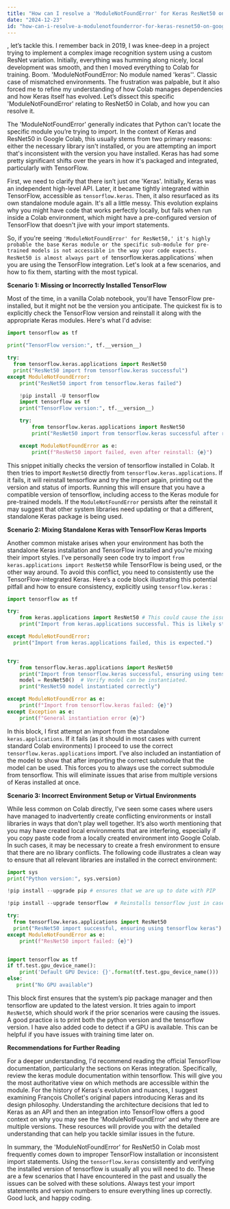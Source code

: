 ```yaml
---
title: "How can I resolve a 'ModuleNotFoundError' for Keras ResNet50 on Google Colab?"
date: "2024-12-23"
id: "how-can-i-resolve-a-modulenotfounderror-for-keras-resnet50-on-google-colab"
---
```


, let’s tackle this. I remember back in 2019, I was knee-deep in a project trying to implement a complex image recognition system using a custom ResNet variation. Initially, everything was humming along nicely, local development was smooth, and then I moved everything to Colab for training. Boom. 'ModuleNotFoundError: No module named 'keras''. Classic case of mismatched environments. The frustration was palpable, but it also forced me to refine my understanding of how Colab manages dependencies and how Keras itself has evolved. Let’s dissect this specific 'ModuleNotFoundError' relating to ResNet50 in Colab, and how you can resolve it.

The 'ModuleNotFoundError' generally indicates that Python can't locate the specific module you’re trying to import. In the context of Keras and ResNet50 in Google Colab, this usually stems from two primary reasons: either the necessary library isn't installed, or you are attempting an import that's inconsistent with the version you have installed. Keras has had some pretty significant shifts over the years in how it's packaged and integrated, particularly with TensorFlow.

First, we need to clarify that there isn’t just one 'Keras'. Initially, Keras was an independent high-level API. Later, it became tightly integrated within TensorFlow, accessible as `tensorflow.keras`. Then, it also resurfaced as its own standalone module again. It's all a little messy. This evolution explains why you might have code that works perfectly locally, but fails when run inside a Colab environment, which might have a pre-configured version of TensorFlow that doesn't jive with your import statements.

So, if you're seeing `'ModuleNotFoundError' for ResNet50,' it's highly probable the base Keras module or the specific sub-module for pre-trained models is not accessible in the way your code expects. ResNet50 is almost always part of `tensorflow.keras.applications` when you are using the TensorFlow integration. Let's look at a few scenarios, and how to fix them, starting with the most typical.

**Scenario 1: Missing or Incorrectly Installed TensorFlow**

Most of the time, in a vanilla Colab notebook, you'll have TensorFlow pre-installed, but it might not be the version you anticipate. The quickest fix is to explicitly check the TensorFlow version and reinstall it along with the appropriate Keras modules. Here's what I'd advise:

```python
import tensorflow as tf

print("TensorFlow version:", tf.__version__)

try:
  from tensorflow.keras.applications import ResNet50
  print("ResNet50 import from tensorflow.keras successful")
except ModuleNotFoundError:
    print("ResNet50 import from tensorflow.keras failed")

    !pip install -U tensorflow
    import tensorflow as tf
    print("TensorFlow version:", tf.__version__)

    try:
        from tensorflow.keras.applications import ResNet50
        print("ResNet50 import from tensorflow.keras successful after reinstall")

    except ModuleNotFoundError as e:
        print(f"ResNet50 import failed, even after reinstall: {e}")

```

This snippet initially checks the version of tensorflow installed in Colab. It then tries to import `ResNet50` directly from `tensorflow.keras.applications`. If it fails, it will reinstall tensorflow and try the import again, printing out the version and status of imports. Running this will ensure that you have a compatible version of tensorflow, including access to the Keras module for pre-trained models. If the `ModuleNotFoundError` persists after the reinstall it may suggest that other system libraries need updating or that a different, standalone Keras package is being used.

**Scenario 2: Mixing Standalone Keras with TensorFlow Keras Imports**

Another common mistake arises when your environment has both the standalone Keras installation and TensorFlow installed and you're mixing their import styles. I’ve personally seen code try to import `from keras.applications import ResNet50` while TensorFlow is being used, or the other way around. To avoid this conflict, you need to consistently use the TensorFlow-integrated Keras. Here’s a code block illustrating this potential pitfall and how to ensure consistency, explicitly using `tensorflow.keras` :

```python
import tensorflow as tf

try:
    from keras.applications import ResNet50 # This could cause the issue in some environments
    print("Import from keras.applications successful. This is likely standalone Keras not tf Keras.")

except ModuleNotFoundError:
  print("Import from keras.applications failed, this is expected.")


try:
    from tensorflow.keras.applications import ResNet50
    print("Import from tensorflow.keras successful, ensuring using tensorflow keras.")
    model = ResNet50()  # Verify model can be instantiated.
    print("ResNet50 model instantiated correctly")

except ModuleNotFoundError as e:
    print(f"Import from tensorflow.keras failed: {e}")
except Exception as e:
    print(f"General instantiation error {e}")

```

In this block, I first attempt an import from the standalone `keras.applications`. If it fails (as it should in most cases with current standard Colab environments) I proceed to use the correct `tensorflow.keras.applications` import. I’ve also included an instantiation of the model to show that after importing the correct submodule that the model can be used. This forces you to always use the correct submodule from tensorflow. This will eliminate issues that arise from multiple versions of Keras installed at once.

**Scenario 3: Incorrect Environment Setup or Virtual Environments**

While less common on Colab directly, I've seen some cases where users have managed to inadvertently create conflicting environments or install libraries in ways that don't play well together. It’s also worth mentioning that you may have created local environments that are interfering, especially if you copy paste code from a locally created environment into Google Colab. In such cases, it may be necessary to create a fresh environment to ensure that there are no library conflicts. The following code illustrates a clean way to ensure that all relevant libraries are installed in the correct environment:

```python
import sys
print("Python version:", sys.version)

!pip install --upgrade pip # ensures that we are up to date with PIP

!pip install --upgrade tensorflow  # Reinstalls tensorflow just in case

try:
  from tensorflow.keras.applications import ResNet50
  print("ResNet50 import successful, ensuring using tensorflow keras")
except ModuleNotFoundError as e:
    print(f"ResNet50 import failed: {e}")


import tensorflow as tf
if tf.test.gpu_device_name():
    print('Default GPU Device: {}'.format(tf.test.gpu_device_name()))
else:
   print("No GPU available")

```

This block first ensures that the system’s pip package manager and then tensorflow are updated to the latest version. It tries again to import `ResNet50`, which should work if the prior scenarios were causing the issues. A good practice is to print both the python version and the tensorflow version. I have also added code to detect if a GPU is available. This can be helpful if you have issues with training time later on.

**Recommendations for Further Reading**

For a deeper understanding, I'd recommend reading the official TensorFlow documentation, particularly the sections on Keras integration. Specifically, review the keras module documentation within tensorflow. This will give you the most authoritative view on which methods are accessible within the module. For the history of Keras's evolution and nuances, I suggest examining François Chollet's original papers introducing Keras and its design philosophy. Understanding the architecture decisions that led to Keras as an API and then an integration into TensorFlow offers a good context on why you may see the 'ModuleNotFoundError' and why there are multiple versions. These resources will provide you with the detailed understanding that can help you tackle similar issues in the future.

In summary, the 'ModuleNotFoundError' for ResNet50 in Colab most frequently comes down to improper TensorFlow installation or inconsistent import statements. Using the `tensorflow.keras` consistently and verifying the installed version of tensorflow is usually all you will need to do. These are a few scenarios that I have encountered in the past and usually the issues can be solved with these solutions. Always test your import statements and version numbers to ensure everything lines up correctly. Good luck, and happy coding.
